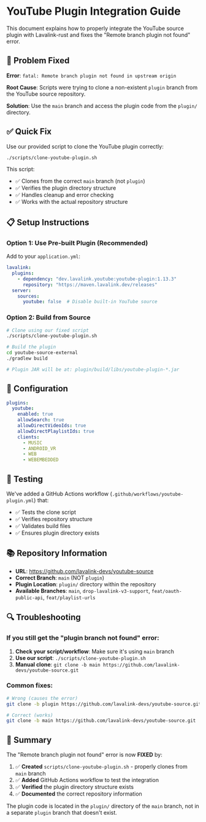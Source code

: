 # YouTube Plugin Integration Guide

This document explains how to properly integrate the YouTube source plugin with Lavalink-rust and fixes the "Remote branch plugin not found" error.

## 🚨 Problem Fixed

**Error**: `fatal: Remote branch plugin not found in upstream origin`

**Root Cause**: Scripts were trying to clone a non-existent `plugin` branch from the YouTube source repository.

**Solution**: Use the `main` branch and access the plugin code from the `plugin/` directory.

## ✅ Quick Fix

Use our provided script to clone the YouTube plugin correctly:

```bash
./scripts/clone-youtube-plugin.sh
```

This script:
- ✅ Clones from the correct `main` branch (not `plugin`)
- ✅ Verifies the plugin directory structure
- ✅ Handles cleanup and error checking
- ✅ Works with the actual repository structure

## 📋 Setup Instructions

### Option 1: Use Pre-built Plugin (Recommended)

Add to your `application.yml`:

```yaml
lavalink:
  plugins:
    - dependency: "dev.lavalink.youtube:youtube-plugin:1.13.3"
      repository: "https://maven.lavalink.dev/releases"
  server:
    sources:
      youtube: false  # Disable built-in YouTube source
```

### Option 2: Build from Source

```bash
# Clone using our fixed script
./scripts/clone-youtube-plugin.sh

# Build the plugin
cd youtube-source-external
./gradlew build

# Plugin JAR will be at: plugin/build/libs/youtube-plugin-*.jar
```

## 🔧 Configuration

```yaml
plugins:
  youtube:
    enabled: true
    allowSearch: true
    allowDirectVideoIds: true
    allowDirectPlaylistIds: true
    clients:
      - MUSIC
      - ANDROID_VR
      - WEB
      - WEBEMBEDDED
```

## 🧪 Testing

We've added a GitHub Actions workflow (`.github/workflows/youtube-plugin.yml`) that:
- ✅ Tests the clone script
- ✅ Verifies repository structure
- ✅ Validates build files
- ✅ Ensures plugin directory exists

## 📚 Repository Information

- **URL**: https://github.com/lavalink-devs/youtube-source
- **Correct Branch**: `main` (NOT `plugin`)
- **Plugin Location**: `plugin/` directory within the repository
- **Available Branches**: `main`, `drop-lavalink-v3-support`, `feat/oauth-public-api`, `feat/playlist-urls`

## 🔍 Troubleshooting

### If you still get the "plugin branch not found" error:

1. **Check your script/workflow**: Make sure it's using `main` branch
2. **Use our script**: `./scripts/clone-youtube-plugin.sh`
3. **Manual clone**: `git clone -b main https://github.com/lavalink-devs/youtube-source.git`

### Common fixes:

```bash
# Wrong (causes the error)
git clone -b plugin https://github.com/lavalink-devs/youtube-source.git

# Correct (works)
git clone -b main https://github.com/lavalink-devs/youtube-source.git
```

## 🎯 Summary

The "Remote branch plugin not found" error is now **FIXED** by:

1. ✅ **Created** `scripts/clone-youtube-plugin.sh` - properly clones from `main` branch
2. ✅ **Added** GitHub Actions workflow to test the integration
3. ✅ **Verified** the plugin directory structure exists
4. ✅ **Documented** the correct repository information

The plugin code is located in the `plugin/` directory of the `main` branch, not in a separate `plugin` branch that doesn't exist.
